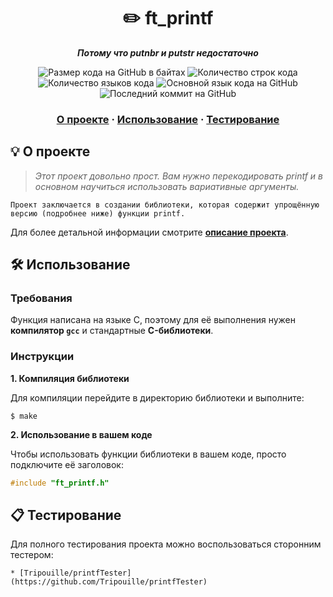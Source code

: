 <h1 align="center">
	✏️ ft_printf
</h1>

<p align="center">
	<b><i>Потому что putnbr и putstr недостаточно</i></b><br>
</p>

<p align="center">
	<img alt="Размер кода на GitHub в байтах" src="https://img.shields.io/github/languages/code-size/surfi89/ft_printf?color=lightblue" />
	<img alt="Количество строк кода" src="https://img.shields.io/tokei/lines/github/surfi89/ft_printf?color=critical" />
	<img alt="Количество языков кода" src="https://img.shields.io/github/languages/count/surfi89/ft_printf?color=yellow" />
	<img alt="Основной язык кода на GitHub" src="https://img.shields.io/github/languages/top/surfi89/ft_printf?color=blue" />
	<img alt="Последний коммит на GitHub" src="https://img.shields.io/github/last-commit/surfi89/ft_printf?color=green" />
</p>

<h3 align="center">
	<a href="#%EF%B8%8F-about">О проекте</a>
	<span> · </span>
	<a href="#%EF%B8%8F-usage">Использование</a>
	<span> · </span>
	<a href="#-testing">Тестирование</a>
</h3>


## 💡 О проекте

> _Этот проект довольно прост. Вам нужно перекодировать printf и в основном научиться использовать вариативные аргументы._

	Проект заключается в создании библиотеки, которая содержит упрощённую версию (подробнее ниже) функции printf.

Для более детальной информации смотрите [**описание проекта**](https://github.com/Surfi89/42cursus/tree/main/Subject%20PDFs).


## 🛠️ Использование

### Требования

Функция написана на языке C, поэтому для её выполнения нужен **компилятор `gcc`** и стандартные **C-библиотеки**.

### Инструкции

**1. Компиляция библиотеки**

Для компиляции перейдите в директорию библиотеки и выполните:

```shell
$ make
```

**2. Использование в вашем коде**

Чтобы использовать функции библиотеки в вашем коде, просто подключите её заголовок:

```C
#include "ft_printf.h"
```

## 📋 Тестирование

Для полного тестирования проекта можно воспользоваться сторонним тестером:

```
* [Tripouille/printfTester](https://github.com/Tripouille/printfTester)
```
